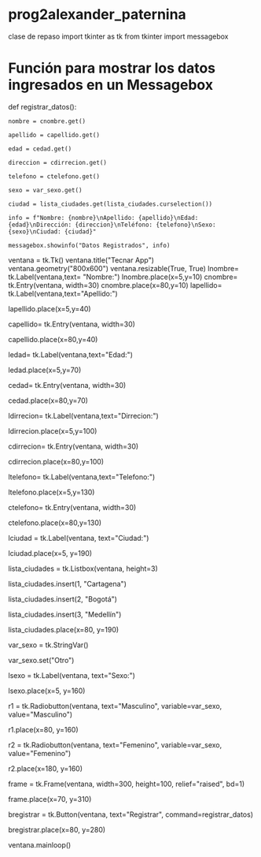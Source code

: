 # prog2alexander_paternina
clase de repaso 
import tkinter as tk
from tkinter import messagebox
# Función para mostrar los datos ingresados en un Messagebox

def registrar_datos():

    nombre = cnombre.get()

    apellido = capellido.get()

    edad = cedad.get()

    direccion = cdirrecion.get()

    telefono = ctelefono.get()

    sexo = var_sexo.get()

    ciudad = lista_ciudades.get(lista_ciudades.curselection())

    info = f"Nombre: {nombre}\nApellido: {apellido}\nEdad: {edad}\nDirección: {direccion}\nTeléfono: {telefono}\nSexo: {sexo}\nCiudad: {ciudad}"

    messagebox.showinfo("Datos Registrados", info)
ventana = tk.Tk()
ventana.title("Tecnar App")
ventana.geometry("800x600")
ventana.resizable(True, True)
lnombre= tk.Label(ventana,text= "Nombre:")
lnombre.place(x=5,y=10)
cnombre= tk.Entry(ventana, width=30)
cnombre.place(x=80,y=10)
lapellido= tk.Label(ventana,text="Apellido:")

lapellido.place(x=5,y=40)

capellido= tk.Entry(ventana, width=30)

capellido.place(x=80,y=40)

ledad= tk.Label(ventana,text="Edad:")

ledad.place(x=5,y=70)

cedad= tk.Entry(ventana, width=30)

cedad.place(x=80,y=70)

ldirrecion= tk.Label(ventana,text="Dirrecion:")

ldirrecion.place(x=5,y=100)

cdirrecion= tk.Entry(ventana, width=30)

cdirrecion.place(x=80,y=100)

ltelefono= tk.Label(ventana,text="Telefono:")

ltelefono.place(x=5,y=130)

ctelefono= tk.Entry(ventana, width=30)

ctelefono.place(x=80,y=130)

lciudad = tk.Label(ventana, text="Ciudad:")

lciudad.place(x=5, y=190)

lista_ciudades = tk.Listbox(ventana, height=3)

lista_ciudades.insert(1, "Cartagena")

lista_ciudades.insert(2, "Bogotá")

lista_ciudades.insert(3, "Medellín")

lista_ciudades.place(x=80, y=190)

var_sexo = tk.StringVar()

var_sexo.set("Otro")

lsexo = tk.Label(ventana, text="Sexo:")

lsexo.place(x=5, y=160)

r1 = tk.Radiobutton(ventana, text="Masculino", variable=var_sexo, value="Masculino")

r1.place(x=80, y=160)

r2 = tk.Radiobutton(ventana, text="Femenino", variable=var_sexo, value="Femenino")

r2.place(x=180, y=160)

frame = tk.Frame(ventana, width=300, height=100, relief="raised", bd=1)

frame.place(x=70, y=310)

bregistrar = tk.Button(ventana, text="Registrar", command=registrar_datos)

bregistrar.place(x=80, y=280)

ventana.mainloop()

